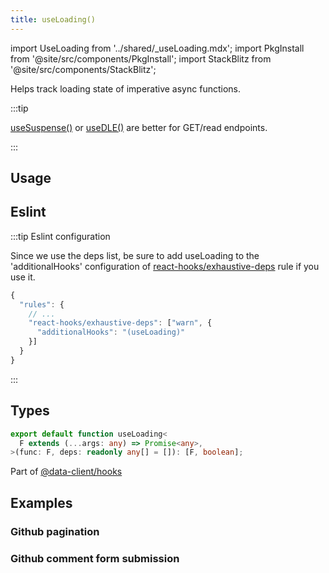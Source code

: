 ```yaml
---
title: useLoading()
---
```


import UseLoading from '../shared/\_useLoading.mdx';
import PkgInstall from '@site/src/components/PkgInstall';
import StackBlitz from '@site/src/components/StackBlitz';

<head>
  <title>useLoading() - Turn any promise into React State</title>
</head>

Helps track loading state of imperative async functions.

:::tip

[useSuspense()](./useSuspense.md) or [useDLE()](./useDLE.md) are better for GET/read endpoints.

:::

## Usage

<PkgInstall pkgs="@data-client/hooks" />

<UseLoading />

## Eslint

:::tip Eslint configuration

Since we use the deps list, be sure to add useLoading to the 'additionalHooks' configuration
of [react-hooks/exhaustive-deps](https://www.npmjs.com/package/eslint-plugin-react-hooks) rule if you use it.

```js
{
  "rules": {
    // ...
    "react-hooks/exhaustive-deps": ["warn", {
      "additionalHooks": "(useLoading)"
    }]
  }
}
```

:::

## Types

```typescript
export default function useLoading<
  F extends (...args: any) => Promise<any>,
>(func: F, deps: readonly any[] = []): [F, boolean];
```

Part of [@data-client/hooks](https://www.npmjs.com/package/@data-client/hooks)

## Examples

### Github pagination

<StackBlitz app="github-app" file="src/resources/Issue.tsx,src/pages/IssueList.tsx,src/pages/NextPage.tsx" view="editor" />

### Github comment form submission

<StackBlitz app="github-app" file="src/pages/IssueDetail/CreateComment.tsx,src/pages/IssueDetail/CommentForm.tsx" view="editor" />
